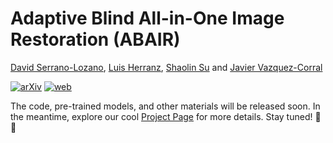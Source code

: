 # Adaptive Blind All-in-One Image Restoration (ABAIR)

[David Serrano-Lozano](https://davidserra9.github.io/), [Luis Herranz](http://www.lherranz.org/), [Shaolin Su](https://scholar.google.com/citations?user=hvzOCpAAAAAJ&hl=es&oi=ao) and [Javier Vazquez-Corral](https://jvazquezcorral.github.io/)

[![arXiv](https://img.shields.io/badge/ArXiv-Paper-B31B1B)](https://arxiv.org/abs/2411.18412)
[![web](https://img.shields.io/badge/Project-Page-orange)](https://aba-ir.github.io/)

The code, pre-trained models, and other materials will be released soon. In the meantime, explore our cool [Project Page](https://aba-ir.github.io/) for more details.
Stay tuned! 🚀🤗
